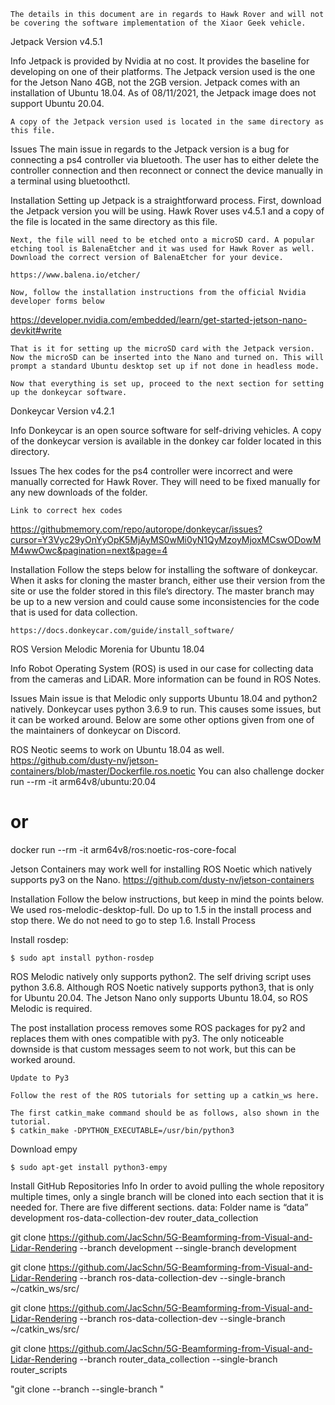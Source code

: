 	The details in this document are in regards to Hawk Rover and will not be covering the software implementation of the Xiaor Geek vehicle.

Jetpack
Version
v4.5.1

Info
	Jetpack is provided by Nvidia at no cost. It provides the baseline for developing on one of their platforms. The Jetpack version used is the one for the Jetson Nano 4GB, not the 2GB version. Jetpack comes with an installation of Ubuntu 18.04. As of 08/11/2021, the Jetpack image does not support Ubuntu 20.04.

	A copy of the Jetpack version used is located in the same directory as this file.

Issues
	The main issue in regards to the Jetpack version is a bug for connecting a ps4 controller via bluetooth. The user has to either delete the controller connection and then reconnect or connect the device manually in a terminal using bluetoothctl.

Installation
	Setting up Jetpack is a straightforward process. First, download the Jetpack version you will be using. Hawk Rover uses v4.5.1 and a copy of the file is located in the same directory as this file.

	Next, the file will need to be etched onto a microSD card. A popular etching tool is BalenaEtcher and it was used for Hawk Rover as well. Download the correct version of BalenaEtcher for your device.

	https://www.balena.io/etcher/

	Now, follow the installation instructions from the official Nvidia developer forms below

https://developer.nvidia.com/embedded/learn/get-started-jetson-nano-devkit#write

	That is it for setting up the microSD card with the Jetpack version. Now the microSD can be inserted into the Nano and turned on. This will prompt a standard Ubuntu desktop set up if not done in headless mode.

	Now that everything is set up, proceed to the next section for setting up the donkeycar software.

Donkeycar
Version
v4.2.1

Info
	Donkeycar is an open source software for self-driving vehicles. A copy of the donkeycar version is available in the donkey car folder located in this directory.

Issues
	The hex codes for the ps4 controller were incorrect and were manually corrected for Hawk Rover. They will need to be fixed manually for any new downloads of the folder.

	Link to correct hex codes

https://githubmemory.com/repo/autorope/donkeycar/issues?cursor=Y3Vyc29yOnYyOpK5MjAyMS0wMi0yN1QyMzoyMjoxMCswODowMM4wwOwc&pagination=next&page=4

Installation
	Follow the steps below for installing the software of donkeycar. When it asks for cloning the master branch, either use their version from the site or use the folder stored in this file’s directory. The master branch may be up to a new version and could cause some inconsistencies for the code that is used for data collection.

	https://docs.donkeycar.com/guide/install_software/


ROS
Version
Melodic Morenia for Ubuntu 18.04

Info
	Robot Operating System (ROS) is used in our case for collecting data from the cameras and LiDAR. More information can be found in ROS Notes.

Issues
	Main issue is that Melodic only supports Ubuntu 18.04 and python2 natively. Donkeycar uses python 3.6.9 to run. This causes some issues, but it can be worked around. Below are some other options given from one of the maintainers of donkeycar on Discord.

ROS Neotic seems to work on Ubuntu 18.04 as well. https://github.com/dusty-nv/jetson-containers/blob/master/Dockerfile.ros.noetic 
You can also challenge
docker run --rm -it arm64v8/ubuntu:20.04
# or
docker run --rm -it arm64v8/ros:noetic-ros-core-focal

Jetson Containers may work well for installing ROS Noetic which natively supports py3 on the Nano. 
https://github.com/dusty-nv/jetson-containers

Installation
Follow the below instructions, but keep in mind the points below.
We used ros-melodic-desktop-full.
Do up to 1.5 in the install process and stop there. We do not need to go to step 1.6.
Install Process
	
Install rosdep:

	$ sudo apt install python-rosdep

	
ROS Melodic natively only supports python2. The self driving script uses python 3.6.8. Although ROS Noetic natively supports python3, that is only for Ubuntu 20.04. The Jetson Nano only supports Ubuntu 18.04, so ROS Melodic is required.
	
The post installation process removes some ROS packages for py2 and replaces them with ones compatible with py3. The only noticeable downside is that custom messages seem to not work, but this can be worked around.

	Update to Py3

	Follow the rest of the ROS tutorials for setting up a catkin_ws here.

	The first catkin_make command should be as follows, also shown in the tutorial.
	$ catkin_make -DPYTHON_EXECUTABLE=/usr/bin/python3


Download empy

	$ sudo apt-get install python3-empy


Install GitHub Repositories
Info
In order to avoid pulling the whole repository multiple times, only a single branch will be cloned into each section that it is needed for. There are five different sections.
data: Folder name is “data”
development
ros-data-collection-dev
router_data_collection


git clone https://github.com/JacSchn/5G-Beamforming-from-Visual-and-Lidar-Rendering --branch development --single-branch development

git clone https://github.com/JacSchn/5G-Beamforming-from-Visual-and-Lidar-Rendering --branch ros-data-collection-dev --single-branch ~/catkin_ws/src/

git clone https://github.com/JacSchn/5G-Beamforming-from-Visual-and-Lidar-Rendering --branch ros-data-collection-dev --single-branch ~/catkin_ws/src/

git clone https://github.com/JacSchn/5G-Beamforming-from-Visual-and-Lidar-Rendering --branch router_data_collection --single-branch router_scripts



"git clone <url> --branch <branch> --single-branch <folder>"
